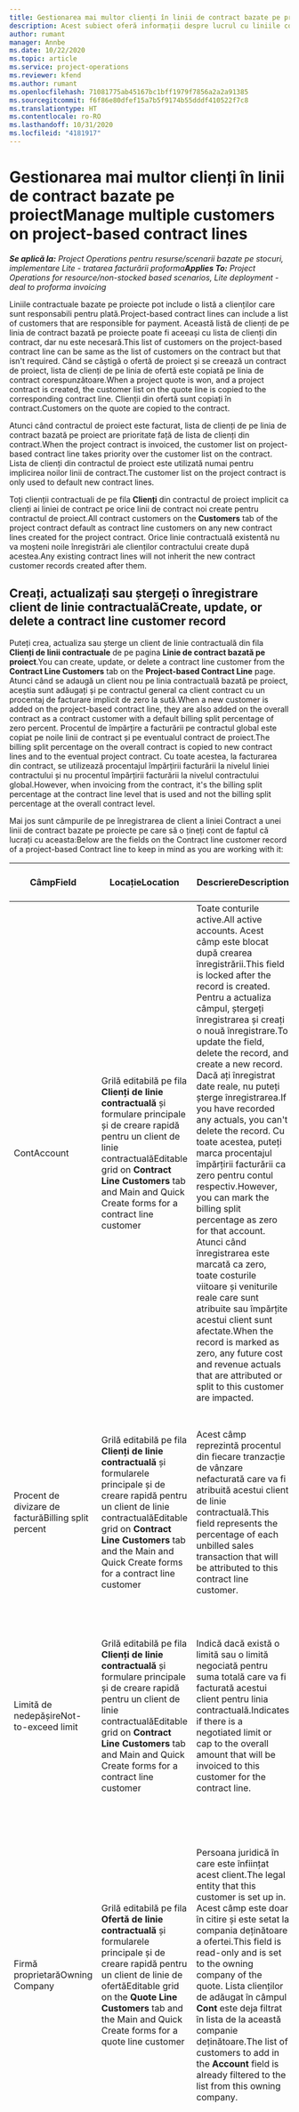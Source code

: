 ```yaml
---
title: Gestionarea mai multor clienți în linii de contract bazate pe proiect
description: Acest subiect oferă informații despre lucrul cu liniile contractuale și contractele care conțin mai mulți clienți.
author: rumant
manager: Annbe
ms.date: 10/22/2020
ms.topic: article
ms.service: project-operations
ms.reviewer: kfend
ms.author: rumant
ms.openlocfilehash: 71081775ab45167bc1bff1979f7856a2a2a91385
ms.sourcegitcommit: f6f86e80dfef15a7b5f9174b55dddf410522f7c8
ms.translationtype: HT
ms.contentlocale: ro-RO
ms.lasthandoff: 10/31/2020
ms.locfileid: "4181917"
---
```

# <a name="manage-multiple-customers-on-project-based-contract-lines"></a><span data-ttu-id="d08c7-103">Gestionarea mai multor clienți în linii de contract bazate pe proiect</span><span class="sxs-lookup"><span data-stu-id="d08c7-103">Manage multiple customers on project-based contract lines</span></span>

<span data-ttu-id="d08c7-104">_**Se aplică la:** Project Operations pentru resurse/scenarii bazate pe stocuri, implementare Lite - tratarea facturării proforma_</span><span class="sxs-lookup"><span data-stu-id="d08c7-104">_**Applies To:** Project Operations for resource/non-stocked based scenarios, Lite deployment - deal to proforma invoicing_</span></span>

<span data-ttu-id="d08c7-105">Liniile contractuale bazate pe proiecte pot include o listă a clienților care sunt responsabili pentru plată.</span><span class="sxs-lookup"><span data-stu-id="d08c7-105">Project-based contract lines can include a list of customers that are responsible for payment.</span></span> <span data-ttu-id="d08c7-106">Această listă de clienți de pe linia de contract bazată pe proiecte poate fi aceeași cu lista de clienți din contract, dar nu este necesară.</span><span class="sxs-lookup"><span data-stu-id="d08c7-106">This list of customers on the project-based contract line can be same as the list of customers on the contract but that isn't required.</span></span> <span data-ttu-id="d08c7-107">Când se câștigă o ofertă de proiect și se creează un contract de proiect, lista de clienți de pe linia de ofertă este copiată pe linia de contract corespunzătoare.</span><span class="sxs-lookup"><span data-stu-id="d08c7-107">When a project quote is won, and a project contract is created, the customer list on the quote line is copied to the corresponding contract line.</span></span> <span data-ttu-id="d08c7-108">Clienții din ofertă sunt copiați în contract.</span><span class="sxs-lookup"><span data-stu-id="d08c7-108">Customers on the quote are copied to the contract.</span></span>

<span data-ttu-id="d08c7-109">Atunci când contractul de proiect este facturat, lista de clienți de pe linia de contract bazată pe proiect are prioritate față de lista de clienți din contract.</span><span class="sxs-lookup"><span data-stu-id="d08c7-109">When the project contract is invoiced, the customer list on project-based contract line takes priority over the customer list on the contract.</span></span> <span data-ttu-id="d08c7-110">Lista de clienți din contractul de proiect este utilizată numai pentru implicirea noilor linii de contract.</span><span class="sxs-lookup"><span data-stu-id="d08c7-110">The customer list on the project contract is only used to default new contract lines.</span></span>

<span data-ttu-id="d08c7-111">Toți clienții contractuali de pe fila **Clienți** din contractul de proiect implicit ca clienți ai liniei de contract pe orice linii de contract noi create pentru contractul de proiect.</span><span class="sxs-lookup"><span data-stu-id="d08c7-111">All contract customers on the **Customers** tab of the project contract default as contract line customers on any new contract lines created for the project contract.</span></span> <span data-ttu-id="d08c7-112">Orice linie contractuală existentă nu va moșteni noile înregistrări ale clienților contractului create după acestea.</span><span class="sxs-lookup"><span data-stu-id="d08c7-112">Any existing contract lines will not inherit the new contract customer records created after them.</span></span>

## <a name="create-update-or-delete-a-contract-line-customer-record"></a><span data-ttu-id="d08c7-113">Creați, actualizați sau ștergeți o înregistrare client de linie contractuală</span><span class="sxs-lookup"><span data-stu-id="d08c7-113">Create, update, or delete a contract line customer record</span></span>

<span data-ttu-id="d08c7-114">Puteți crea, actualiza sau șterge un client de linie contractuală din fila **Clienți de linii contractuale** de pe pagina **Linie de contract bazată pe proiect**.</span><span class="sxs-lookup"><span data-stu-id="d08c7-114">You can create, update, or delete a contract line customer from the **Contract Line Customers** tab on the **Project-based Contract Line** page.</span></span> <span data-ttu-id="d08c7-115">Atunci când se adaugă un client nou pe linia contractuală bazată pe proiect, aceștia sunt adăugați și pe contractul general ca client contract cu un procentaj de facturare implicit de zero la sută.</span><span class="sxs-lookup"><span data-stu-id="d08c7-115">When a new customer is added on the project-based contract line, they are also added on the overall contract as a contract customer with a default billing split percentage of zero percent.</span></span> <span data-ttu-id="d08c7-116">Procentul de împărțire a facturării pe contractul global este copiat pe noile linii de contract și pe eventualul contract de proiect.</span><span class="sxs-lookup"><span data-stu-id="d08c7-116">The billing split percentage on the overall contract is copied to new contract lines and to the eventual project contract.</span></span> <span data-ttu-id="d08c7-117">Cu toate acestea, la facturarea din contract, se utilizează procentajul împărțirii facturării la nivelul liniei contractului și nu procentul împărțirii facturării la nivelul contractului global.</span><span class="sxs-lookup"><span data-stu-id="d08c7-117">However, when invoicing from the contract, it's the billing split percentage at the contract line level that is used and not the billing split percentage at the overall contract level.</span></span> 

<span data-ttu-id="d08c7-118">Mai jos sunt câmpurile de pe înregistrarea de client a liniei Contract a unei linii de contract bazate pe proiecte pe care să o țineți cont de faptul că lucrați cu aceasta:</span><span class="sxs-lookup"><span data-stu-id="d08c7-118">Below are the fields on the Contract line customer record of a project-based Contract line to keep in mind as you are working with it:</span></span>

| <span data-ttu-id="d08c7-119">Câmp</span><span class="sxs-lookup"><span data-stu-id="d08c7-119">Field</span></span> | <span data-ttu-id="d08c7-120">Locație</span><span class="sxs-lookup"><span data-stu-id="d08c7-120">Location</span></span> | <span data-ttu-id="d08c7-121">Descriere</span><span class="sxs-lookup"><span data-stu-id="d08c7-121">Description</span></span> | <span data-ttu-id="d08c7-122">Impactul din aval</span><span class="sxs-lookup"><span data-stu-id="d08c7-122">Downstream impact</span></span> |
| --- | --- | --- | --- |
| <span data-ttu-id="d08c7-123">Cont</span><span class="sxs-lookup"><span data-stu-id="d08c7-123">Account</span></span> | <span data-ttu-id="d08c7-124">Grilă editabilă pe fila **Clienți de linie contractuală** și formulare principale și de creare rapidă pentru un client de linie contractuală</span><span class="sxs-lookup"><span data-stu-id="d08c7-124">Editable grid on **Contract Line Customers** tab and Main and Quick Create forms for a contract line customer</span></span> | <span data-ttu-id="d08c7-125">Toate conturile active.</span><span class="sxs-lookup"><span data-stu-id="d08c7-125">All active accounts.</span></span> <span data-ttu-id="d08c7-126">Acest câmp este blocat după crearea înregistrării.</span><span class="sxs-lookup"><span data-stu-id="d08c7-126">This field is locked after the record is created.</span></span> <span data-ttu-id="d08c7-127">Pentru a actualiza câmpul, ștergeți înregistrarea și creați o nouă înregistrare.</span><span class="sxs-lookup"><span data-stu-id="d08c7-127">To update the field, delete the record, and create a new record.</span></span> <span data-ttu-id="d08c7-128">Dacă ați înregistrat date reale, nu puteți șterge înregistrarea.</span><span class="sxs-lookup"><span data-stu-id="d08c7-128">If you have recorded any actuals, you can't delete the record.</span></span> <span data-ttu-id="d08c7-129">Cu toate acestea, puteți marca procentajul împărțirii facturării ca zero pentru contul respectiv.</span><span class="sxs-lookup"><span data-stu-id="d08c7-129">However, you can mark the billing split percentage as zero for that account.</span></span> <span data-ttu-id="d08c7-130">Atunci când înregistrarea este marcată ca zero, toate costurile viitoare și veniturile reale care sunt atribuite sau împărțite acestui client sunt afectate.</span><span class="sxs-lookup"><span data-stu-id="d08c7-130">When the record is marked as zero, any future cost and revenue actuals that are attributed or split to this customer are impacted.</span></span> | <span data-ttu-id="d08c7-131">Când alegeți un cont din lista principală de conturi pentru a le adăuga și a le salva, clientul din linia contractuală este adăugat și ca client contractual.</span><span class="sxs-lookup"><span data-stu-id="d08c7-131">When you pick an account from the master list of accounts to add and save them, the contract line customer is also added as a contract customer.</span></span> <span data-ttu-id="d08c7-132">Clienții cu linie de contract sunt utilizați atunci când sunt generate facturi.</span><span class="sxs-lookup"><span data-stu-id="d08c7-132">Contract line customers are used when invoices are generated.</span></span> |
| <span data-ttu-id="d08c7-133">Procent de divizare de factură</span><span class="sxs-lookup"><span data-stu-id="d08c7-133">Billing split percent</span></span> | <span data-ttu-id="d08c7-134">Grilă editabilă pe fila **Clienți de linie contractuală** și formularele principale și de creare rapidă pentru un client de linie contractuală</span><span class="sxs-lookup"><span data-stu-id="d08c7-134">Editable grid on **Contract Line Customers** tab and the Main and Quick Create forms for a contract line customer</span></span> | <span data-ttu-id="d08c7-135">Acest câmp reprezintă procentul din fiecare tranzacție de vânzare nefacturată care va fi atribuită acestui client de linie contractuală.</span><span class="sxs-lookup"><span data-stu-id="d08c7-135">This field represents the percentage of each unbilled sales transaction that will be attributed to this contract line customer.</span></span> | <span data-ttu-id="d08c7-136">Clienții din linia contractuală și procentajele de facturare sunt utilizate atunci când realitățile sunt create după aprobare și când se generează factura.</span><span class="sxs-lookup"><span data-stu-id="d08c7-136">Contract line customers and billing split percentages are used when actuals are created after approval and when the invoice is generated.</span></span> |
| <span data-ttu-id="d08c7-137">Limită de nedepășire</span><span class="sxs-lookup"><span data-stu-id="d08c7-137">Not-to-exceed limit</span></span> | <span data-ttu-id="d08c7-138">Grilă editabilă pe fila **Clienți de linie contractuală** și formulare principale și de creare rapidă pentru un client de linie contractuală</span><span class="sxs-lookup"><span data-stu-id="d08c7-138">Editable grid on **Contract Line Customers** tab and Main and Quick Create forms for a contract line customer</span></span> | <span data-ttu-id="d08c7-139">Indică dacă există o limită sau o limită negociată pentru suma totală care va fi facturată acestui client pentru linia contractuală.</span><span class="sxs-lookup"><span data-stu-id="d08c7-139">Indicates if there is a negotiated limit or cap to the overall amount that will be invoiced to this customer for the contract line.</span></span> | <span data-ttu-id="d08c7-140">Limita de depășire pentru clientul de linie contractuală este utilizată atunci când sunt create facturi și sunt generate facturile.</span><span class="sxs-lookup"><span data-stu-id="d08c7-140">The not-to-exceed limit for the contract line customer is used when actuals are created and the invoices are generated.</span></span> |
| <span data-ttu-id="d08c7-141">Firmă proprietară</span><span class="sxs-lookup"><span data-stu-id="d08c7-141">Owning Company</span></span> | <span data-ttu-id="d08c7-142">Grilă editabilă pe fila **Ofertă de linie contractuală** și formularele principale și de creare rapidă pentru un client de linie de ofertă</span><span class="sxs-lookup"><span data-stu-id="d08c7-142">Editable grid on the **Quote Line Customers** tab and the Main and Quick Create forms for a quote line customer</span></span> | <span data-ttu-id="d08c7-143">Persoana juridică în care este înființat acest client.</span><span class="sxs-lookup"><span data-stu-id="d08c7-143">The legal entity that this customer is set up in.</span></span> <span data-ttu-id="d08c7-144">Acest câmp este doar în citire și este setat la compania deținătoare a ofertei.</span><span class="sxs-lookup"><span data-stu-id="d08c7-144">This field is read-only and is set to the owning company of the quote.</span></span> <span data-ttu-id="d08c7-145">Lista clienților de adăugat în câmpul **Cont** este deja filtrat în lista de la această companie deținătoare.</span><span class="sxs-lookup"><span data-stu-id="d08c7-145">The list of customers to add in the **Account** field is already filtered to the list from this owning company.</span></span> | <span data-ttu-id="d08c7-146">Conceptul de companie proprietară echivalează cu conceptul de persoană juridică.</span><span class="sxs-lookup"><span data-stu-id="d08c7-146">The concept of an owning company equates to the concept of a legal entity.</span></span> <span data-ttu-id="d08c7-147">Toate costurile și veniturile provenite din acest proiect sunt contabilizate în registrul general al companiei deținătoare.</span><span class="sxs-lookup"><span data-stu-id="d08c7-147">All costs and revenue accruing from this project are accounted for in the General ledger of the owning company.</span></span> |
| <span data-ttu-id="d08c7-148">Este rotunjire</span><span class="sxs-lookup"><span data-stu-id="d08c7-148">Is Rounding</span></span> | <span data-ttu-id="d08c7-149">Grilă editabilă pe fila **Clienți de linie contractuală** și formulare principale și de creare rapidă pentru un client de linie contractuală</span><span class="sxs-lookup"><span data-stu-id="d08c7-149">Editable grid on **Contract Line Customers** tab and Main and Quick Create forms for a contract line customer</span></span> | <span data-ttu-id="d08c7-150">Acest câmp indică dacă acest client este un client implicit de rotunjire pentru această linie de contract bazată pe proiect.</span><span class="sxs-lookup"><span data-stu-id="d08c7-150">This field indicates if this customer is a default rounding customer for this project-based contract line.</span></span> | <span data-ttu-id="d08c7-151">Atunci când generați un procent real în funcție de procentajul împărțit de facturare, pot exista unele diferențe de rotunjire.</span><span class="sxs-lookup"><span data-stu-id="d08c7-151">When you generate an actual according to the billing split percentage, there may be some rounding differences.</span></span> <span data-ttu-id="d08c7-152">Acestui client i se atribuie diferențele de rotunjire în acest caz.</span><span class="sxs-lookup"><span data-stu-id="d08c7-152">This customer is attributed the rounding differences in this case.</span></span> |

## <a name="edit-billing-split-percentages"></a><span data-ttu-id="d08c7-153">Editați procente de facturare</span><span class="sxs-lookup"><span data-stu-id="d08c7-153">Edit billing split percentages</span></span>

<span data-ttu-id="d08c7-154">Procentele de facturare împărțite pot fi editate în grilă.</span><span class="sxs-lookup"><span data-stu-id="d08c7-154">Billing split percentages can be edited in the grid.</span></span> <span data-ttu-id="d08c7-155">Atunci când procentajele de împărțire a facturării nu totalizează 100%, va apărea o eroare.</span><span class="sxs-lookup"><span data-stu-id="d08c7-155">When the billing split percentages don't total 100 percent, an error will occur.</span></span> <span data-ttu-id="d08c7-156">După ce editați procentele de facturare împărțite, reîmprospătați pagina pentru a elimina eroarea.</span><span class="sxs-lookup"><span data-stu-id="d08c7-156">After you edit the billing split percentages, refresh the page to remove the error.</span></span>

<span data-ttu-id="d08c7-157">Puteți încerca și să selectați **Distribuire uniformă** pe subgrila liniei de contract a clientului.</span><span class="sxs-lookup"><span data-stu-id="d08c7-157">You can also try selecting **Evenly Distribute** on the contract line customer subgrid.</span></span> <span data-ttu-id="d08c7-158">Această acțiune alocă în mod uniform împărțiri de facturare tuturor clienților din linia contractuală.</span><span class="sxs-lookup"><span data-stu-id="d08c7-158">This action evenly allocates billing splits to all contract line customers.</span></span> <span data-ttu-id="d08c7-159">Dacă există vreun factor de rotunjire, acesta va fi adăugat clientului de rotunjire.</span><span class="sxs-lookup"><span data-stu-id="d08c7-159">If there is any rounding factor, it will be added to the rounding customer.</span></span> <span data-ttu-id="d08c7-160">Un client de linie contractuală este întotdeauna etichetat drept client de **Rotunjire** cu semnalizator **Rotunjire** setat la **Da**.</span><span class="sxs-lookup"><span data-stu-id="d08c7-160">One contract line customer is always tagged as the **Rounding** customer with the **Rounding** flag set to **Yes**.</span></span>
